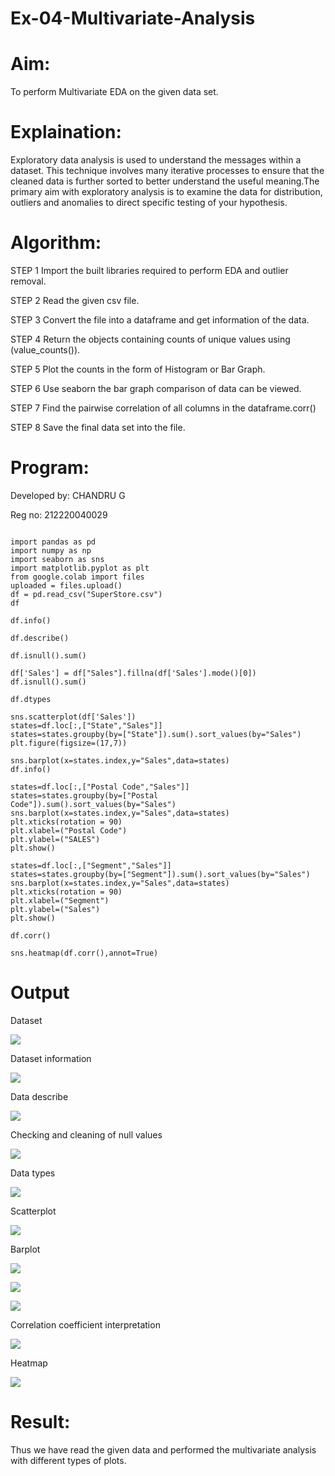 # Ex-04-Multivariate-Analysis

# Aim:
To perform Multivariate EDA on the given data set.

# Explaination:
Exploratory data analysis is used to understand the messages within a dataset. This technique involves many iterative processes to ensure that the cleaned data is further sorted to better understand the useful meaning.The primary aim with exploratory analysis is to examine the data for distribution, outliers and anomalies to direct specific testing of your hypothesis.

# Algorithm:
STEP 1 Import the built libraries required to perform EDA and outlier removal.

STEP 2 Read the given csv file.

STEP 3 Convert the file into a dataframe and get information of the data.

STEP 4 Return the objects containing counts of unique values using (value_counts()).

STEP 5 Plot the counts in the form of Histogram or Bar Graph.

STEP 6 Use seaborn the bar graph comparison of data can be viewed.

STEP 7 Find the pairwise correlation of all columns in the dataframe.corr()

STEP 8 Save the final data set into the file.

# Program:

Developed by: CHANDRU G

Reg no: 212220040029
```

import pandas as pd
import numpy as np
import seaborn as sns
import matplotlib.pyplot as plt
from google.colab import files
uploaded = files.upload()
df = pd.read_csv("SuperStore.csv")
df

df.info()

df.describe()

df.isnull().sum()

df['Sales'] = df["Sales"].fillna(df['Sales'].mode()[0])
df.isnull().sum()

df.dtypes

sns.scatterplot(df['Sales'])
states=df.loc[:,["State","Sales"]]
states=states.groupby(by=["State"]).sum().sort_values(by="Sales")
plt.figure(figsize=(17,7))

sns.barplot(x=states.index,y="Sales",data=states)
df.info()

states=df.loc[:,["Postal Code","Sales"]]
states=states.groupby(by=["Postal Code"]).sum().sort_values(by="Sales")
sns.barplot(x=states.index,y="Sales",data=states)
plt.xticks(rotation = 90)
plt.xlabel=("Postal Code")
plt.ylabel=("SALES")
plt.show()

states=df.loc[:,["Segment","Sales"]]
states=states.groupby(by=["Segment"]).sum().sort_values(by="Sales")
sns.barplot(x=states.index,y="Sales",data=states)
plt.xticks(rotation = 90)
plt.xlabel=("Segment")
plt.ylabel=("Sales")
plt.show()

df.corr()

sns.heatmap(df.corr(),annot=True)

```

# Output

Dataset

![](https://github.com/saran7d/Ex-04-Multivariate-Analysis/blob/main/001.jpeg)

Dataset information

![](https://github.com/saran7d/Ex-04-Multivariate-Analysis/blob/main/002.jpeg)

Data describe

![](https://github.com/saran7d/Ex-04-Multivariate-Analysis/blob/main/003.jpeg)


Checking and cleaning of null values

![](https://github.com/saran7d/Ex-04-Multivariate-Analysis/blob/main/004.jpeg)


Data types

![](https://github.com/saran7d/Ex-04-Multivariate-Analysis/blob/main/005.jpeg)


Scatterplot

![](https://github.com/saran7d/Ex-04-Multivariate-Analysis/blob/main/006.jpeg)


Barplot

![](https://github.com/saran7d/Ex-04-Multivariate-Analysis/blob/main/007.jpeg)


![](https://github.com/saran7d/Ex-04-Multivariate-Analysis/blob/main/008.jpeg)


![](https://github.com/saran7d/Ex-04-Multivariate-Analysis/blob/main/009.jpeg)




Correlation coefficient interpretation

![](https://github.com/saran7d/Ex-04-Multivariate-Analysis/blob/main/010.jpeg)



Heatmap

![](https://github.com/saran7d/Ex-04-Multivariate-Analysis/blob/main/011.jpeg)


# Result:
Thus we have read the given data and performed the multivariate analysis with different types of plots.
